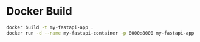 # Docker Build 

```sh
docker build -t my-fastapi-app .
docker run -d --name my-fastapi-container -p 8000:8000 my-fastapi-app
```
